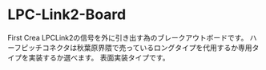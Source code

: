 # LPC-Link2-Board
First Crea
LPCLink2の信号を外に引き出す為のブレークアウトボードです。
ハーフピッチコネクタは秋葉原界隈で売っているロングタイプを代用するか専用タイプを実装するか選べます。
表面実装タイプです。

